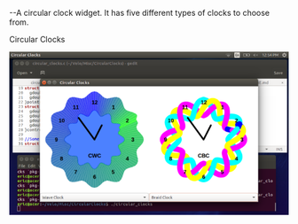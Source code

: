 

--A circular clock widget. It has five different types of clocks to choose from.


Circular Clocks

![ScreenShot](/Misc/CircularClocks/clocks.png)

